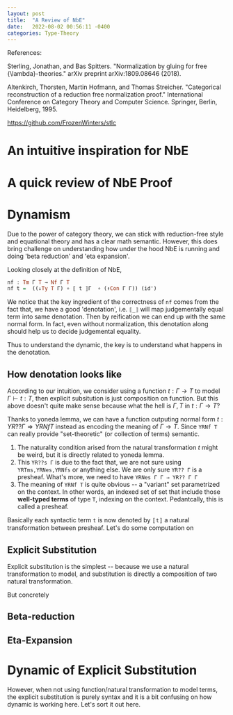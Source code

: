 ```yaml
---
layout: post
title:  "A Review of NbE"
date:   2022-08-02 00:56:11 -0400
categories: Type-Theory
---
```

References:

Sterling, Jonathan, and Bas Spitters. "Normalization by gluing for free {\lambda}-theories." arXiv preprint arXiv:1809.08646 (2018).

Altenkirch, Thorsten, Martin Hofmann, and Thomas Streicher. "Categorical reconstruction of a reduction free normalization proof." International Conference on Category Theory and Computer Science. Springer, Berlin, Heidelberg, 1995.

https://github.com/FrozenWinters/stlc



# An intuitive inspiration for NbE 
<!-- Copy and paste the intuition from our draft -->

# A quick review of NbE Proof


# Dynamism
Due to the power of category theory, we can stick with reduction-free style and equational theory and has a clear math semantic. However, this does bring challenge on understanding how under the hood NbE is running and doing 'beta reduction' and 'eta expansion'.


Looking closely at the definition of NbE, 
```Haskell
nf : Tm Γ T → Nf Γ T
nf t =  ((↓Ty T Γ) ∘ ⟦ t ⟧Γ  ∘ (↑Con Γ Γ)) (id')
```
We notice that the key ingredient of the correctness of `nf` comes from the fact that, we have a good 'denotation', i.e.  `⟦_⟧` will map judgementally equal term into same denotation. Then by reification we can end up with the same normal form. In fact, even without normalization, this denotation along should help us to decide judgemental equality. 

Thus to understand the dynamic, the key is to understand what happens in the denotation.

## How denotation looks like

According to our intuition, we consider using a function $t : Γ → T$ to model $Γ ⊢ t : T$, then explicit subsitution is just composition on function. But this above doesn't quite make sense because what the hell is $Γ, T$ in  $t : Γ → T$? 

Thanks to yoneda lemma,  we can have a function outputing normal form $t : YR?? Γ ⇒ YRNf T$ instead as encoding the meaning of $Γ → T$. Since `YRNf T` can really provide "set-theoretic" (or collection of terms) semantic.
<!-- here it might not be YRNf at all? We are only sure it is a presheaf, but why it is `YRNf T` ? Maybe it is `YR?? T`? -->

1. The naturality condition arised from the natural transformation $t$ might be weird, but it is directly related to yoneda lemma.
2. This `YR??s Γ` is due to the fact that, we are not sure using `YRTms,YRNes,YRNfs` or anything else. We are only sure `YR?? Γ` is a presheaf. What's more, we need to have `YRNes Γ Γ ⇒ YR?? Γ Γ` 
3. The meaning of `YRNf T` is quite obvious -- a "variant" set parametrized on the context. In other words, an indexed set of set that include those **well-typed terms** of type `T`, indexing on the context. Pedantcally, this is called a presheaf.

Basically each syntactic term `t` is now denoted by `〚t〛` a natural transformation between presheaf. Let's do some computation on 


## Explicit Substitution

Explicit substitution is the simplest -- because we use a natural transformation to model, and substitution is directly a composition of two natural transformation. 

But concretely



## Beta-reduction

## Eta-Expansion

# Dynamic of Explicit Substitution
However, when not using function/natural transformation to model terms, the explicit substitution is purely syntax and it is a bit confusing on how dynamic is working here. Let's sort it out here.